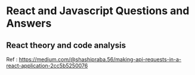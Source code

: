 # React and Javascript Questions and Answers
## React theory and code analysis

Ref : https://medium.com/@shashipraba.56/making-api-requests-in-a-react-application-2cc5b5250076

